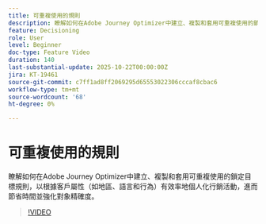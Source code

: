 ```yaml
---
title: 可重複使用的規則
description: 瞭解如何在Adobe Journey Optimizer中建立、複製和套用可重複使用的鎖定目標規則，以根據客戶屬性（如地區、語言和行為）有效率地個人化行銷活動，進而節省時間並強化對象精確度。
feature: Decisioning
role: User
level: Beginner
doc-type: Feature Video
duration: 140
last-substantial-update: 2025-10-22T00:00:00Z
jira: KT-19461
source-git-commit: c7ff1ad8ff2069295d65553022306cccaf8cbac6
workflow-type: tm+mt
source-wordcount: '68'
ht-degree: 0%

---
```



# 可重複使用的規則

瞭解如何在Adobe Journey Optimizer中建立、複製和套用可重複使用的鎖定目標規則，以根據客戶屬性（如地區、語言和行為）有效率地個人化行銷活動，進而節省時間並強化對象精確度。

>[!VIDEO](https://video.tv.adobe.com/v/3476127/?learn=on&enablevpops)
